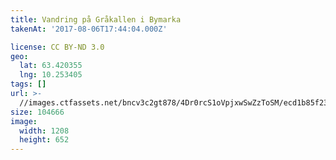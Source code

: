 ```yaml
---
title: Vandring på Gråkallen i Bymarka
takenAt: '2017-08-06T17:44:04.000Z'

license: CC BY-ND 3.0
geo:
  lat: 63.420355
  lng: 10.253405
tags: []
url: >-
  //images.ctfassets.net/bncv3c2gt878/4Dr0rcS1oVpjxwSwZzToSM/ecd1b85f23d2b967d142a42a9d01ff09/vandring-p-grkallen-i-bymarka_35600453223_o
size: 104666
image:
  width: 1208
  height: 652
---
```

